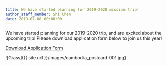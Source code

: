 ```yaml
---
title: We have started planning for 2019-2020 mission trip!
author_staff_member: Shi Chen
date: 2019-07-08 00:00:00
---
```



We have started planning for our 2019-2020 trip, and are excited about the upcoming trip! Please download application form below to join us this year!

[Download Application Form](/Cambodia_Application_Form_2019.pdf)

![Grass]({{ site.url }}/images/cambodia_postcard-001.jpg)